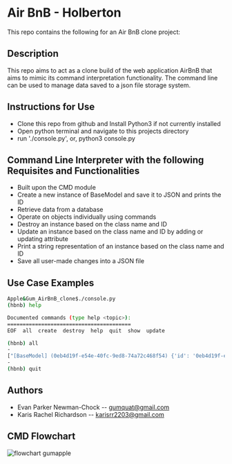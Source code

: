 # Air BnB - Holberton
This repo contains the following for an Air BnB clone project:

## Description
This repo aims to act as a clone build of the web application AirBnB that aims to mimic its command interpretation functionality. The command line can be used to manage data saved to a json file storage system.

## Instructions for Use
* Clone this repo from github and Install Python3 if not currently installed
* Open python terminal and navigate to this projects directory
* run './console.py', or, python3 console.py

## Command Line Interpreter with the following Requisites and Functionalities
* Built upon the CMD module
* Create a new instance of BaseModel and save it to JSON and prints the ID
* Retrieve data from a database
* Operate on objects individually using commands
* Destroy an instance based on the class name and ID
* Update an instance based on the class name and ID by adding or updating attribute
* Print a string representation of an instance based on the class name and ID
* Save all user-made changes into a JSON file


## Use Case Examples
```bash
Apple&Gum_AirBnB_clone$./console.py
(hbnb) help

Documented commands (type help <topic>):
========================================
EOF  all  create  destroy  help  quit  show  update

(hbnb) all
-
["[BaseModel] (0eb4d19f-e54e-40fc-9ed8-74a72c468f54) {'id': '0eb4d19f-e54e-40fc-9ed8-74a72c468f54', 'created_at': datetime.datetime(2023, 6, 13, 18, 51, 13, 445268), 'updated_at': datetime.datetime(2023, 6, 13, 18, 51, 13, 445283)}", "[User] (92c8391f-1a16-4f7a-9818-e94cafa23c2b) {'id': '92c8391f-1a16-4f7a-9818-e94cafa23c2b', 'created_at': datetime.datetime(2023, 6, 13, 18, 51, 16, 139695), 'updated_at': datetime.datetime(2023, 6, 13, 18, 51, 16, 139715)}", "[City] (59872cd1-0692-40a2-8bd8-65184643a1fd) {'id': '59872cd1-0692-40a2-8bd8-65184643a1fd', 'created_at': datetime.datetime(2023, 6, 13, 18, 51, 18, 575985), 'updated_at': datetime.datetime(2023, 6, 13, 18, 51, 18, 575999)}", "[Place] (ae50374c-3e75-4e7d-b120-13711cca53a8) {'id': 'ae50374c-3e75-4e7d-b120-13711cca53a8', 'created_at': datetime.datetime(2023, 6, 13, 18, 51, 21, 143996), 'updated_at': datetime.datetime(2023, 6, 13, 18, 51, 21, 144011)}", "[State] (92a677f3-fd9f-4993-9f9b-823f490bff13) {'id': '92a677f3-fd9f-4993-9f9b-823f490bff13', 'created_at': datetime.datetime(2023, 6, 13, 18, 51, 24, 369156), 'updated_at': datetime.datetime(2023, 6, 13, 18, 51, 24, 369170)}", "[Amenity] (8f7ab8c0-bff4-4dc1-b59a-81907ca7fe4a) {'id': '8f7ab8c0-bff4-4dc1-b59a-81907ca7fe4a', 'created_at': datetime.datetime(2023, 6, 13, 18, 51, 27, 317225), 'updated_at': datetime.datetime(2023, 6, 13, 18, 51, 27, 317242)}"]
-
(hbnb) quit
```

## Authors
* Evan Parker Newman-Chock -- <gumquat@gmail.com>
* Karis Rachel Richardson -- <karisrr2203@gmail.com>


## CMD Flowchart
![flowchart gumapple](https://github.com/krisCrossApplesauce/holbertonschool-AirBnB_clone/assets/23125776/6615bb64-22da-4b74-8cbc-6c1ceabd3670)





